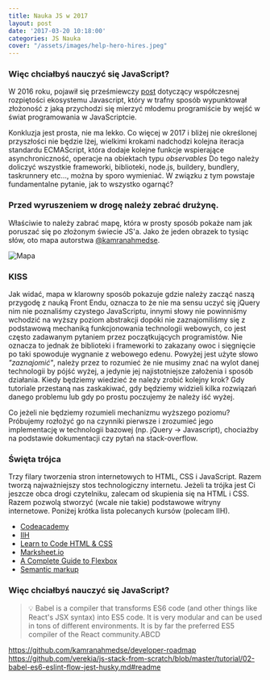 ```yaml
---
title: Nauka JS w 2017
layout: post
date: '2017-03-20 10:18:00'
categories: JS Nauka
cover: "/assets/images/help-hero-hires.jpeg"
---
```


### Więc chciałbyś nauczyć się JavaScript?

W 2016 roku, pojawił się prześmiewczy [post](https://hackernoon.com/how-it-feels-to-learn-javascript-in-2016-d3a717dd577f#.hnnzagpmm) dotyczący współczesnej rozpiętości ekosystemu Javascript, który w trafny sposób wypunktował złożoność z jaką przychodzi się mierzyć młodemu programiście by wejść w świat programowania w JavaScriptcie. 

Konkluzja jest prosta, nie ma lekko. Co więcej w 2017 i bliżej nie określonej przyszłości nie będzie lżej, wielkimi krokami nadchodzi kolejna iteracja standardu ECMAScript, która dodaje kolejne funkcje wspierające asynchroniczność, operacje na obiektach typu *observables* Do tego należy doliczyć wszystkie frameworki, biblioteki, node.js, buildery, bundlery, taskrunnery etc..., można by sporo wymieniać. W związku z tym powstaje fundamentalne pytanie, jak to wszystko ogarnąć? 

### Przed wyruszeniem w drogę należy zebrać drużynę.

Właściwie to należy zabrać mapę, która w prosty sposób pokaże nam jak poruszać się po złożonym świecie JS'a. Jako że jeden obrazek to tysiąc słów, oto mapa autorstwa [@kamranahmedse](https://github.com/kamranahmedse/developer-roadmap).

![Mapa][mapa]

[mapa]: https://camo.githubusercontent.com/aab59f179c70343b2e9ad70cf8520d08b4622502/68747470733a2f2f692e696d6775722e636f6d2f326164764d39572e706e67 "Front End Map"

### KISS

Jak widać, mapa w klarowny sposób pokazuje gdzie należy zacząć naszą przygodę z nauką Front Endu, oznacza to że nie ma sensu uczyć się jQuery nim nie poznaliśmy czystego JavaScriptu, innymi słowy nie powinniśmy wchodzić na wyższy poziom abstrakcji dopóki nie zaznajomiliśmy się z podstawową mechaniką funkcjonowania technologii webowych, co jest często zadawanym pytaniem przez początkujących programistów. Nie oznacza to jednak że biblioteki i frameworki to zakazany owoc i sięgnięcie po taki spowoduje wygnanie z webowego edenu. Powyżej jest użyte słowo *"zaznajomić"*, należy przez to rozumieć że nie musimy znać na wylot danej technologii by pójść wyżej, a jedynie jej najistotniejsze założenia i sposób działania. Kiedy będziemy wiedzieć że należy zrobić kolejny krok? Gdy tutoriale przestaną nas zaskakiwać, gdy będziemy widzieli kilka rozwiązań danego problemu lub gdy po prostu poczujemy że należy iść wyżej. 

Co jeżeli nie będziemy rozumieli mechanizmu wyższego poziomu? Próbujemy rozłożyć go na czynniki pierwsze i zrozumieć jego implementację w technologii bazowej (np. jQuery -> Javascript), chociażby na podstawie dokumentacji czy pytań na stack-overflow. 

### Święta trójca

Trzy filary tworzenia stron internetowych to HTML, CSS i JavaScript. Razem tworzą najważniejszy stos technologiczny internetu. Jeżeli ta trójka jest Ci jeszcze obca drogi czytelniku, zalecam od skupienia się na HTML i CSS. Razem pozwolą stworzyć (wcale nie takie) podstawowe witryny internetowe. Poniżej krótka lista polecanych kursów (polecam IIH).

- [Codeacademy](https://www.codecademy.com/learn/learn-html-css)
- [IIH](https://internetingishard.com/)
- [Learn to Code HTML & CSS](http://learn.shayhowe.com/html-css/)
- [Marksheet.io](http://marksheet.io/)
- [A Complete Guide to Flexbox](https://css-tricks.com/snippets/css/a-guide-to-flexbox/)
- [Semantic markup](https://webdesign.tutsplus.com/courses/semantic-html-how-to-structure-web-pages)











### Więc chciałbyś nauczyć się JavaScript?

> 💡 Babel is a compiler that transforms ES6 code (and other things like React's JSX syntax) into ES5 code. It is very modular and can be used in tons of different environments. It is by far the preferred ES5 compiler of the React community.ABCD


https://github.com/kamranahmedse/developer-roadmap
https://github.com/verekia/js-stack-from-scratch/blob/master/tutorial/02-babel-es6-eslint-flow-jest-husky.md#readme

